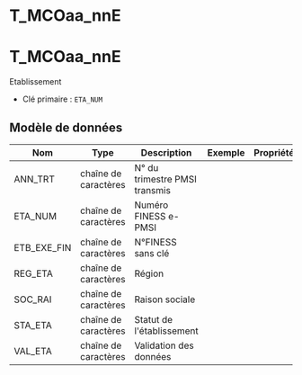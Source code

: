# T_MCOaa_nnE

<!-- ATTENTION : Ne pas supprimer ou modifier la ligne ci-dessous -->
# T_MCOaa_nnE

Etablissement

- Clé primaire : `ETA_NUM`

## Modèle de données

|Nom|Type|Description|Exemple|Propriétés|
|-|-|-|-|-|
|ANN_TRT|chaîne de caractères|N° du trimestre PMSI transmis|||
|ETA_NUM|chaîne de caractères|Numéro FINESS e-PMSI|||
|ETB_EXE_FIN|chaîne de caractères|N°FINESS sans clé|||
|REG_ETA|chaîne de caractères|Région|||
|SOC_RAI|chaîne de caractères|Raison sociale|||
|STA_ETA|chaîne de caractères|Statut de l'établissement|||
|VAL_ETA|chaîne de caractères|Validation des données|||

<!-- ATTENTION : Ne pas supprimer ou modifier la ligne ci-dessus -->
